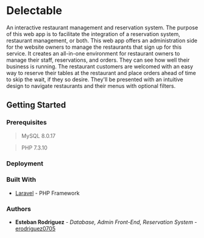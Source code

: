 # Delectable

An interactive restaurant management and reservation system. The purpose of this web app is to facilitate the integration of a reservation system, restaurant management, or both. This web app offers an administration side for the website owners to manage the restaurants that sign up for this service. It creates an all-in-one environment for restaurant owners to manage their staff, reservations, and orders. They can see how well their business is running. The restaurant customers are welcomed with an easy way to reserve their tables at the restaurant and place orders ahead of time to skip the wait, if they so desire. They'll be presented with an intuitive design to navigate restaurants and their menus with optional filters.

## Getting Started

### Prerequisites

> MySQL 8.0.17

> PHP 7.3.10

### Deployment

### Built With

* [Laravel](https://laravel.com/) - PHP Framework

### Authors

* **Esteban Rodriguez** - *Database, Admin Front-End, Reservation System* - [erodriguez0705](https://github.com/erodriguez0705)
